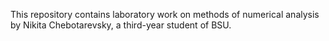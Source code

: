 This repository contains laboratory work on methods of numerical analysis by Nikita Chebotarevsky, a third-year student of BSU.